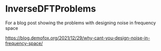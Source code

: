 # InverseDFTProblems
For a blog post showing the problems with designing noise in frequency space

https://blog.demofox.org/2021/12/29/why-cant-you-design-noise-in-frequency-space/
